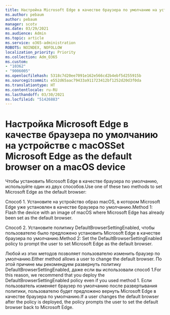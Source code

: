 ```yaml
---
title: Настройка Microsoft Edge в качестве браузера по умолчанию на устройстве с macOS
ms.author: pebaum
author: pebaum
manager: scotv
ms.date: 03/29/2021
ms.audience: Admin
ms.topic: article
ms.service: o365-administration
ROBOTS: NOINDEX, NOFOLLOW
localization_priority: Priority
ms.collection: Adm_O365
ms.custom:
- "10362"
- "9006005"
ms.openlocfilehash: 5318c7d20ee7091e162e566cd2b4ebf5d255915b
ms.sourcegitcommit: e552d65aac79433a911723412bf1252d20d3f0da
ms.translationtype: HT
ms.contentlocale: ru-RU
ms.lasthandoff: 03/30/2021
ms.locfileid: "51426883"
---
```

# <a name="set-microsoft-edge-as-the-default-browser-on-a-macos-device"></a><span data-ttu-id="13fb4-102">Настройка Microsoft Edge в качестве браузера по умолчанию на устройстве с macOS</span><span class="sxs-lookup"><span data-stu-id="13fb4-102">Set Microsoft Edge as the default browser on a macOS device</span></span>

<span data-ttu-id="13fb4-103">Чтобы установить Microsoft Edge в качестве браузера по умолчанию, используйте один из двух способов.</span><span class="sxs-lookup"><span data-stu-id="13fb4-103">Use one of these two methods to set Microsoft Edge as the default browser:</span></span>

<span data-ttu-id="13fb4-104">Способ 1. Установите на устройство образ macOS, в котором Microsoft Edge уже установлен в качестве браузера по умолчанию.</span><span class="sxs-lookup"><span data-stu-id="13fb4-104">Method 1: Flash the device with an image of macOS where Microsoft Edge has already been set as the default browser.</span></span>

<span data-ttu-id="13fb4-105">Способ 2. Установите политику DefaultBrowserSettingEnabled, чтобы пользователю было предложено установить Microsoft Edge в качестве браузера по умолчанию.</span><span class="sxs-lookup"><span data-stu-id="13fb4-105">Method 2: Set the DefaultBrowserSettingEnabled policy to prompt the user to set Microsoft Edge as the default browser.</span></span>

<span data-ttu-id="13fb4-106">Любой из этих методов позволяет пользователю изменить браузер по умолчанию.</span><span class="sxs-lookup"><span data-stu-id="13fb4-106">Either method allows a user to change the default browser.</span></span> <span data-ttu-id="13fb4-107">По этой причине мы рекомендуем развернуть политику DefaultBrowserSettingEnabled, даже если вы использовали способ 1.</span><span class="sxs-lookup"><span data-stu-id="13fb4-107">For this reason, we recommend that you deploy the DefaultBrowserSettingEnabled policy even if you used method 1.</span></span> <span data-ttu-id="13fb4-108">Если пользователь изменяет браузер по умолчанию после развертывания политики, пользователю будет предложено вернуть Microsoft Edge в качестве браузера по умолчанию.</span><span class="sxs-lookup"><span data-stu-id="13fb4-108">If a user changes the default browser after the policy is deployed, the policy prompts the user to set the default browser back to Microsoft Edge.</span></span>
